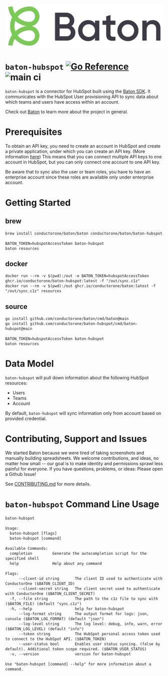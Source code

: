 ![Baton Logo](./docs/images/baton-logo.png)

# `baton-hubspot` [![Go Reference](https://pkg.go.dev/badge/github.com/conductorone/baton-hubspot.svg)](https://pkg.go.dev/github.com/conductorone/baton-hubspot) ![main ci](https://github.com/conductorone/baton-hubspot/actions/workflows/main.yaml/badge.svg)

`baton-hubspot` is a connector for HubSpot built using the [Baton SDK](https://github.com/conductorone/baton-sdk). It communicates with the HubSpot User provisioning API to sync data about which teams and users have access within an account.

Check out [Baton](https://github.com/conductorone/baton) to learn more about the project in general.

# Prerequisites

To obtain an API key, you need to create an account in HubSpot and create a private application, under which you can create an API key. (More information [here](https://developers.hubspot.com/docs/api/intro-to-auth)) This means that you can connect multiple API keys to one account in HubSpot, but you can only connect one account to one API key.

Be aware that to sync also the user or team roles, you have to have an enterprise account since these roles are available only under enterprise account.

# Getting Started

## brew

```
brew install conductorone/baton/baton conductorone/baton/baton-hubspot

BATON_TOKEN=hubspotAccessToken baton-hubspot
baton resources
```

## docker

```
docker run --rm -v $(pwd):/out -e BATON_TOKEN=hubspotAccessToken ghcr.io/conductorone/baton-hubspot:latest -f "/out/sync.c1z"
docker run --rm -v $(pwd):/out ghcr.io/conductorone/baton:latest -f "/out/sync.c1z" resources
```

## source

```
go install github.com/conductorone/baton/cmd/baton@main
go install github.com/conductorone/baton-hubspot/cmd/baton-hubspot@main

BATON_TOKEN=hubspotAccessToken baton-hubspot
baton resources
```

# Data Model

`baton-hubspot` will pull down information about the following HubSpot resources:

- Users
- Teams
- Account

By default, `baton-hubspot` will sync information only from account based on provided credential.

# Contributing, Support and Issues

We started Baton because we were tired of taking screenshots and manually building spreadsheets. We welcome contributions, and ideas, no matter how small -- our goal is to make identity and permissions sprawl less painful for everyone. If you have questions, problems, or ideas: Please open a Github Issue!

See [CONTRIBUTING.md](https://github.com/ConductorOne/baton/blob/main/CONTRIBUTING.md) for more details.

# `baton-hubspot` Command Line Usage

```
baton-hubspot

Usage:
  baton-hubspot [flags]
  baton-hubspot [command]

Available Commands:
  completion         Generate the autocompletion script for the specified shell
  help               Help about any command

Flags:
      --client-id string       The client ID used to authenticate with ConductorOne ($BATON_CLIENT_ID)
      --client-secret string   The client secret used to authenticate with ConductorOne ($BATON_CLIENT_SECRET)
  -f, --file string            The path to the c1z file to sync with ($BATON_FILE) (default "sync.c1z")
  -h, --help                   help for baton-hubspot
      --log-format string      The output format for logs: json, console ($BATON_LOG_FORMAT) (default "json")
      --log-level string       The log level: debug, info, warn, error ($BATON_LOG_LEVEL) (default "info")
      --token string           The HubSpot personal access token used to connect to the HubSpot API. ($BATON_TOKEN)
      --user-status bool       Enables user status syncing. (false by default). Additional token scope required. ($BATON_USER_STATUS)
  -v, --version                version for baton-hubspot

Use "baton-hubspot [command] --help" for more information about a command.
```
